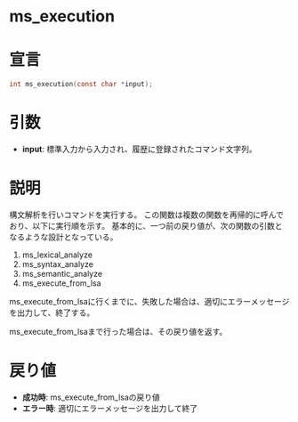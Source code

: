 # ms_execution

 # 宣言
 ```c
 int ms_execution(const char *input);
 ```

 # 引数
 - **input**: 標準入力から入力され、履歴に登録されたコマンド文字列。

 # 説明
 構文解析を行いコマンドを実行する。
 この関数は複数の関数を再帰的に呼んでおり、以下に実行順を示す。
 基本的に、一つ前の戻り値が、次の関数の引数となるような設計となっている。
 1. ms_lexical_analyze
 1. ms_syntax_analyze
 1. ms_semantic_analyze
 1. ms_execute_from_lsa

 ms_execute_from_lsaに行くまでに、失敗した場合は、適切にエラーメッセージを出力して、終了する。

 ms_execute_from_lsaまで行った場合は、その戻り値を返す。

 # 戻り値
 - **成功時**: ms_execute_from_lsaの戻り値
 - **エラー時**: 適切にエラーメッセージを出力して終了
